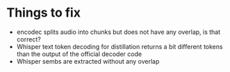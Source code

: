 # Things to fix

- encodec splits audio into chunks but does not have any overlap, is that correct?
- Whisper text token decoding for distillation returns a bit different tokens than the output of the official decoder code
- Whisper sembs are extracted without any overlap
